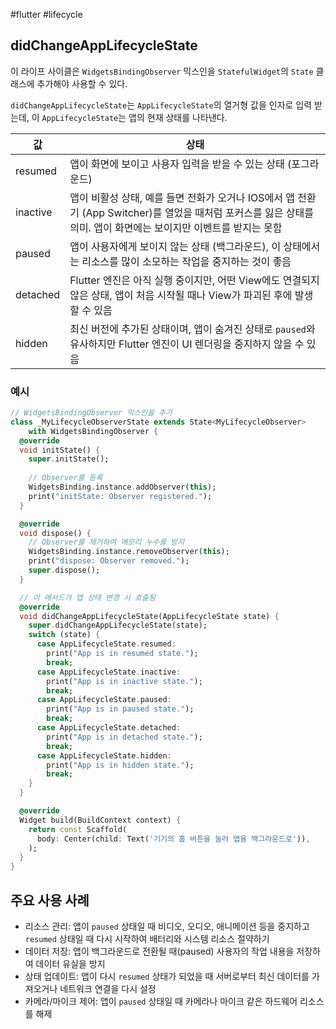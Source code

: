 #flutter #lifecycle

## didChangeAppLifecycleState
이 라이프 사이클은 `WidgetsBindingObserver` 믹스인을 `StatefulWidget`의 `State` 클래스에 추가해야 사용할 수 있다.

`didChangeAppLifecycleState`는 `AppLifecycleState`의 열거형 값을 인자로 입력 받는데, 이 `AppLifecycleState`는 앱의 현재 상태를 나타낸다.


| 값        | 상태                                                                                                    |
| -------- | ----------------------------------------------------------------------------------------------------- |
| resumed  | 앱이 화면에 보이고 사용자 입력을 받을 수 있는 상태 (포그라운드)                                                                 |
| inactive | 앱이 비활성 상태, 예를 들면 전화가 오거나 IOS에서 앱 전환기 (App Switcher)를 열었을 때처럼 포커스를 잃은 상태를 의미. 앱이 화면에는 보이지만 이벤트를 받지는 못함 |
| paused   | 앱이 사용자에게 보이지 않는 상태 (백그라운드), 이 상태에서는 리소스를 많이 소모하는 작업을 중지하는 것이 좋음                                       |
| detached | Flutter 엔진은 아직 실행 중이지만, 어떤 View에도 연결되지 않은 상태, 앱이 처음 시작될 때나 View가 파괴된 후에 발생할 수 있음                      |
| hidden   | 최신 버전에 추가된 상태이며, 앱이 숨겨진 상태로 `paused`와 유사하지만 Flutter 엔진이 UI 렌더링을 중지하지 않을 수 있음<br>                      |

### 예시

```dart
// WidgetsBindingObserver 믹스인을 추가
class _MyLifecycleObserverState extends State<MyLifecycleObserver>
    with WidgetsBindingObserver {
  @override
  void initState() {
    super.initState();
		
    // Observer를 등록
    WidgetsBinding.instance.addObserver(this);
    print("initState: Observer registered.");
  }

  @override
  void dispose() {
    // Observer를 제거하여 메모리 누수를 방지
    WidgetsBinding.instance.removeObserver(this);
    print("dispose: Observer removed.");
    super.dispose();
  }

  // 이 메서드가 앱 상태 변경 시 호출됨
  @override
  void didChangeAppLifecycleState(AppLifecycleState state) {
    super.didChangeAppLifecycleState(state);
    switch (state) {
      case AppLifecycleState.resumed:
        print("App is in resumed state.");
        break;
      case AppLifecycleState.inactive:
        print("App is in inactive state.");
        break;
      case AppLifecycleState.paused:
        print("App is in paused state.");
        break;
      case AppLifecycleState.detached:
        print("App is in detached state.");
        break;
      case AppLifecycleState.hidden:
        print("App is in hidden state.");
        break;
    }
  }

  @override
  Widget build(BuildContext context) {
    return const Scaffold(
      body: Center(child: Text('기기의 홈 버튼을 눌러 앱을 백그라운드로')),
    );
  }
}
```

## 주요 사용 사례
- 리소스 관리: 앱이 `paused` 상태일 때 비디오, 오디오, 애니메이션 등을 중지하고 `resumed` 상태일 때 다시 시작하여 배터리와 시스템 리소스 절약하기
- 데이터 저장: 앱이 백그라운드로 전환될 때(paused) 사용자의 작업 내용을 저장하여 데이터 유실을 방지
- 상태 업데이트: 앱이 다시 `resumed` 상태가 되었을 때 서버로부터 최신 데이터를 가져오거나 네트워크 연결을 다시 설정
- 카메라/마이크 제어: 앱이 `paused` 상태일 때 카메라나 마이크 같은 하드웨어 리소스를 해제